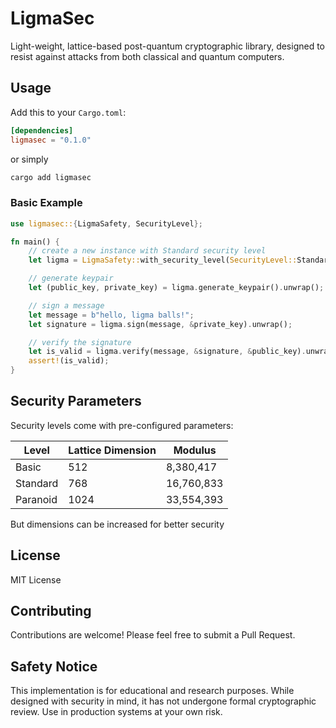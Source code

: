 # LigmaSec

Light-weight, lattice-based post-quantum cryptographic library, designed to resist against attacks from both classical and quantum computers.

## Usage

Add this to your `Cargo.toml`:

```toml
[dependencies]
ligmasec = "0.1.0"
```

or simply

```sh
cargo add ligmasec
```

### Basic Example

```rust
use ligmasec::{LigmaSafety, SecurityLevel};

fn main() {
    // create a new instance with Standard security level
    let ligma = LigmaSafety::with_security_level(SecurityLevel::Standard);

    // generate keypair
    let (public_key, private_key) = ligma.generate_keypair().unwrap();

    // sign a message
    let message = b"hello, ligma balls!";
    let signature = ligma.sign(message, &private_key).unwrap();

    // verify the signature
    let is_valid = ligma.verify(message, &signature, &public_key).unwrap();
    assert!(is_valid);
}
```

## Security Parameters

Security levels come with pre-configured parameters:

| Level    | Lattice Dimension | Modulus  |
|----------|------------------|-----------|
| Basic    | 512             | 8,380,417 |
| Standard | 768             | 16,760,833|
| Paranoid | 1024            | 33,554,393|

But dimensions can be increased for better security

## License

MIT License

## Contributing

Contributions are welcome! Please feel free to submit a Pull Request.

## Safety Notice

This implementation is for educational and research purposes. While designed with security in mind, it has not undergone formal cryptographic review. Use in production systems at your own risk.
